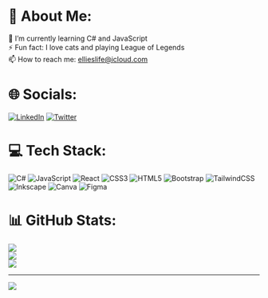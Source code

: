 # 💫 About Me:
🌱 I’m currently learning C# and JavaScript<br>⚡ Fun fact: I love cats and playing League of Legends<br>📫 How to reach me: ellieslife@icloud.com

# 🌐 Socials:
[![LinkedIn](https://img.shields.io/badge/LinkedIn-%230077B5.svg?logo=linkedin&logoColor=white)](https://linkedin.com/in/https://www.linkedin.com/in/elliezubrowski/) [![Twitter](https://img.shields.io/badge/Twitter-%231DA1F2.svg?logo=Twitter&logoColor=white)](https://twitter.com/elliezub) 

# 💻 Tech Stack:
![C#](https://img.shields.io/badge/c%23-%23239120.svg?style=flat&logo=c-sharp&logoColor=white) ![JavaScript](https://img.shields.io/badge/javascript-%23323330.svg?style=flat&logo=javascript&logoColor=%23F7DF1E) ![React](https://img.shields.io/badge/react-%2320232a.svg?style=flat&logo=react&logoColor=%2361DAFB) ![CSS3](https://img.shields.io/badge/css3-%231572B6.svg?style=flat&logo=css3&logoColor=white) ![HTML5](https://img.shields.io/badge/html5-%23E34F26.svg?style=flat&logo=html5&logoColor=white) ![Bootstrap](https://img.shields.io/badge/bootstrap-%23563D7C.svg?style=flat&logo=bootstrap&logoColor=white) ![TailwindCSS](https://img.shields.io/badge/tailwindcss-%2338B2AC.svg?style=flat&logo=tailwind-css&logoColor=white) ![Inkscape](https://img.shields.io/badge/Inkscape-e0e0e0?style=flat&logo=inkscape&logoColor=080A13) ![Canva](https://img.shields.io/badge/Canva-%2300C4CC.svg?style=flat&logo=Canva&logoColor=white) 	![Figma](https://img.shields.io/badge/figma-%23F24E1E.svg?style=flat&logo=figma&logoColor=white)
# 📊 GitHub Stats:
![](https://github-readme-stats-el.vercel.app/api?username=elliezub&theme=nightowl&hide_border=false&include_all_commits=false&count_private=false)<br/>
![](https://github-readme-stats-el.vercel.app/?user=elliezub&theme=nightowl&hide_border=false)<br/>
![](https://github-readme-stats-el.vercel.app/api/top-langs/?username=elliezub&theme=nightowl&hide_border=false&include_all_commits=false&count_private=false&layout=compact)

---
[![](https://visitcount.itsvg.in/api?id=elliezub&icon=0&color=0)](https://visitcount.itsvg.in)

<!-- Proudly created with GPRM ( https://gprm.itsvg.in ) -->

